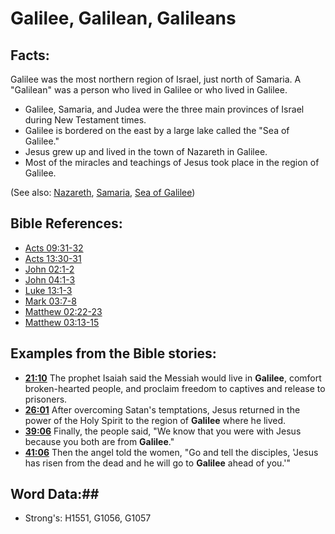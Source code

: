 # Galilee, Galilean, Galileans #

## Facts: ##

Galilee was the most northern region of Israel, just north of Samaria. A "Galilean" was a person who lived in Galilee or who lived in Galilee.

* Galilee, Samaria, and Judea were the three main provinces of Israel during New Testament times.
* Galilee is bordered on the east by a large lake called the "Sea of Galilee."
* Jesus grew up and lived in the town of Nazareth in Galilee.
* Most of the miracles and teachings of Jesus took place in the region of Galilee.

(See also: [Nazareth](nazareth.md), [Samaria](samaria.md), [Sea of Galilee](seaofgalilee.md))

## Bible References: ##

* [Acts 09:31-32](rc://en/tn/help/act/09/31)
* [Acts 13:30-31](rc://en/tn/help/act/13/30)
* [John 02:1-2](rc://en/tn/help/jhn/02/01)
* [John 04:1-3](rc://en/tn/help/jhn/04/01)
* [Luke 13:1-3](rc://en/tn/help/luk/13/01)
* [Mark 03:7-8](rc://en/tn/help/mrk/03/07)
* [Matthew 02:22-23](rc://en/tn/help/mat/02/22)
* [Matthew 03:13-15](rc://en/tn/help/mat/03/13)

## Examples from the Bible stories: ##

* __[21:10](rc://en/tn/help/obs/21/10)__ The prophet Isaiah said the Messiah would live in __Galilee__, comfort broken-hearted people, and proclaim freedom to captives and release to prisoners.
* __[26:01](rc://en/tn/help/obs/26/01)__ After overcoming Satan's temptations, Jesus returned in the power of the Holy Spirit to the region of __Galilee__  where he lived.
* __[39:06](rc://en/tn/help/obs/39/06)__ Finally, the people said, "We know that you were with Jesus because you both are from __Galilee__."
* __[41:06](rc://en/tn/help/obs/41/06)__ Then the angel told the women, "Go and tell the disciples, 'Jesus has risen from the dead and he will go to __Galilee__  ahead of you.'"

## Word Data:##

* Strong's: H1551, G1056, G1057
